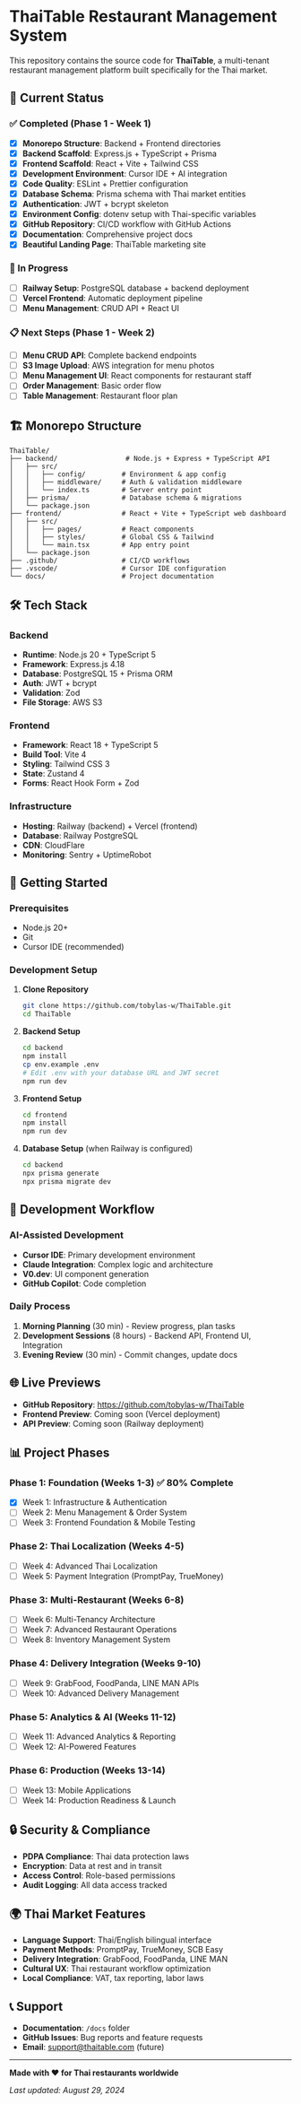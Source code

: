 # ThaiTable Restaurant Management System

This repository contains the source code for **ThaiTable**, a multi-tenant restaurant management platform built specifically for the Thai market.

## 🚀 Current Status

### ✅ Completed (Phase 1 - Week 1)
- [x] **Monorepo Structure**: Backend + Frontend directories
- [x] **Backend Scaffold**: Express.js + TypeScript + Prisma
- [x] **Frontend Scaffold**: React + Vite + Tailwind CSS
- [x] **Development Environment**: Cursor IDE + AI integration
- [x] **Code Quality**: ESLint + Prettier configuration
- [x] **Database Schema**: Prisma schema with Thai market entities
- [x] **Authentication**: JWT + bcrypt skeleton
- [x] **Environment Config**: dotenv setup with Thai-specific variables
- [x] **GitHub Repository**: CI/CD workflow with GitHub Actions
- [x] **Documentation**: Comprehensive project docs
- [x] **Beautiful Landing Page**: ThaiTable marketing site

### 🔄 In Progress
- [ ] **Railway Setup**: PostgreSQL database + backend deployment
- [ ] **Vercel Frontend**: Automatic deployment pipeline
- [ ] **Menu Management**: CRUD API + React UI

### 📋 Next Steps (Phase 1 - Week 2)
- [ ] **Menu CRUD API**: Complete backend endpoints
- [ ] **S3 Image Upload**: AWS integration for menu photos
- [ ] **Menu Management UI**: React components for restaurant staff
- [ ] **Order Management**: Basic order flow
- [ ] **Table Management**: Restaurant floor plan

## 🏗️ Monorepo Structure

```
ThaiTable/
├── backend/                 # Node.js + Express + TypeScript API
│   ├── src/
│   │   ├── config/         # Environment & app config
│   │   ├── middleware/     # Auth & validation middleware
│   │   └── index.ts        # Server entry point
│   ├── prisma/             # Database schema & migrations
│   └── package.json
├── frontend/               # React + Vite + TypeScript web dashboard
│   ├── src/
│   │   ├── pages/          # React components
│   │   ├── styles/         # Global CSS & Tailwind
│   │   └── main.tsx        # App entry point
│   └── package.json
├── .github/                # CI/CD workflows
├── .vscode/                # Cursor IDE configuration
└── docs/                   # Project documentation
```

## 🛠️ Tech Stack

### Backend
- **Runtime**: Node.js 20 + TypeScript 5
- **Framework**: Express.js 4.18
- **Database**: PostgreSQL 15 + Prisma ORM
- **Auth**: JWT + bcrypt
- **Validation**: Zod
- **File Storage**: AWS S3

### Frontend
- **Framework**: React 18 + TypeScript 5
- **Build Tool**: Vite 4
- **Styling**: Tailwind CSS 3
- **State**: Zustand 4
- **Forms**: React Hook Form + Zod

### Infrastructure
- **Hosting**: Railway (backend) + Vercel (frontend)
- **Database**: Railway PostgreSQL
- **CDN**: CloudFlare
- **Monitoring**: Sentry + UptimeRobot

## 🚀 Getting Started

### Prerequisites
- Node.js 20+
- Git
- Cursor IDE (recommended)

### Development Setup

1. **Clone Repository**
   ```bash
   git clone https://github.com/tobylas-w/ThaiTable.git
   cd ThaiTable
   ```

2. **Backend Setup**
   ```bash
   cd backend
   npm install
   cp env.example .env
   # Edit .env with your database URL and JWT secret
   npm run dev
   ```

3. **Frontend Setup**
   ```bash
   cd frontend
   npm install
   npm run dev
   ```

4. **Database Setup** (when Railway is configured)
   ```bash
   cd backend
   npx prisma generate
   npx prisma migrate dev
   ```

## 🎯 Development Workflow

### AI-Assisted Development
- **Cursor IDE**: Primary development environment
- **Claude Integration**: Complex logic and architecture
- **V0.dev**: UI component generation
- **GitHub Copilot**: Code completion

### Daily Process
1. **Morning Planning** (30 min) - Review progress, plan tasks
2. **Development Sessions** (8 hours) - Backend API, Frontend UI, Integration
3. **Evening Review** (30 min) - Commit changes, update docs

## 🌐 Live Previews

- **GitHub Repository**: https://github.com/tobylas-w/ThaiTable
- **Frontend Preview**: Coming soon (Vercel deployment)
- **API Preview**: Coming soon (Railway deployment)

## 📊 Project Phases

### Phase 1: Foundation (Weeks 1-3) ✅ 80% Complete
- [x] Week 1: Infrastructure & Authentication
- [ ] Week 2: Menu Management & Order System
- [ ] Week 3: Frontend Foundation & Mobile Testing

### Phase 2: Thai Localization (Weeks 4-5)
- [ ] Week 4: Advanced Thai Localization
- [ ] Week 5: Payment Integration (PromptPay, TrueMoney)

### Phase 3: Multi-Restaurant (Weeks 6-8)
- [ ] Week 6: Multi-Tenancy Architecture
- [ ] Week 7: Advanced Restaurant Operations
- [ ] Week 8: Inventory Management System

### Phase 4: Delivery Integration (Weeks 9-10)
- [ ] Week 9: GrabFood, FoodPanda, LINE MAN APIs
- [ ] Week 10: Advanced Delivery Management

### Phase 5: Analytics & AI (Weeks 11-12)
- [ ] Week 11: Advanced Analytics & Reporting
- [ ] Week 12: AI-Powered Features

### Phase 6: Production (Weeks 13-14)
- [ ] Week 13: Mobile Applications
- [ ] Week 14: Production Readiness & Launch

## 🔒 Security & Compliance

- **PDPA Compliance**: Thai data protection laws
- **Encryption**: Data at rest and in transit
- **Access Control**: Role-based permissions
- **Audit Logging**: All data access tracked

## 🌍 Thai Market Features

- **Language Support**: Thai/English bilingual interface
- **Payment Methods**: PromptPay, TrueMoney, SCB Easy
- **Delivery Integration**: GrabFood, FoodPanda, LINE MAN
- **Cultural UX**: Thai restaurant workflow optimization
- **Local Compliance**: VAT, tax reporting, labor laws

## 📞 Support

- **Documentation**: `/docs` folder
- **GitHub Issues**: Bug reports and feature requests
- **Email**: support@thaitable.com (future)

---

**Made with ❤️ for Thai restaurants worldwide**

*Last updated: August 29, 2024*
